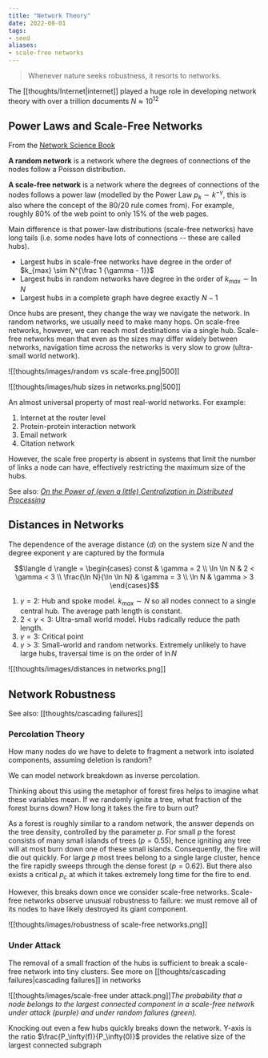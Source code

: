 ```yaml
---
title: "Network Theory"
date: 2022-08-01
tags:
- seed
aliases:
- scale-free networks
---
```


> Whenever nature seeks robustness, it resorts to networks.

The [[thoughts/Internet|internet]] played a huge role in developing network theory with over a trillion documents $N \approx 10^{12}$

## Power Laws and Scale-Free Networks
From the [Network Science Book](http://networksciencebook.com/chapter/4#hubs)

**A random network** is a network where the degrees of connections of the nodes follow a Poisson distribution.

**A scale-free network** is a network where the degrees of connections of the nodes follows a power law (modelled by the Power Law $p_k \sim k^{-\gamma}$, this is also where the concept of the 80/20 rule comes from). For example, roughly 80% of the web point to only 15% of the web pages.

Main difference is that power-law distributions (scale-free networks) have long tails (i.e. some nodes have lots of connections -- these are called hubs).

- Largest hubs in scale-free networks have degree in the order of $k_{max} \sim N^{\frac 1 {\gamma - 1}}$
- Largest hubs in random networks have degree in the order of $k_{max} \sim \ln N$
- Largest hubs in a complete graph have degree exactly $N - 1$

Once hubs are present, they change the way we navigate the network. In random networks, we usually need to make many hops. On scale-free networks, however, we can reach most destinations via a single hub. Scale-free networks mean that even as the sizes may differ widely between networks, navigation time across the networks is very slow to grow (ultra-small world network).


![[thoughts/images/random vs scale-free.png|500]]

![[thoughts/images/hub sizes in networks.png|500]]

An almost universal property of most real-world networks. For example:
1.  Internet at the router level
2.  Protein-protein interaction network
3.  Email network
4.  Citation network

However, the scale free property is absent in systems that limit the number of links a node can have, effectively restricting the maximum size of the hubs.

See also: *[On the Power of (even a little) Centralization in Distributed Processing](https://storage.googleapis.com/zt-web-large-files/2011__A_Little_Centralization__Tsitsiklis_Xu.pdf)*

## Distances in Networks
The dependence of the average distance $\langle d \rangle$ on the system size $N$ and the degree exponent $\gamma$ are captured by the formula

$$\langle d \rangle = \begin{cases}
	const & \gamma = 2 \\
	\ln \ln N & 2 < \gamma < 3 \\
	\frac{\ln N}{\ln \ln N} & \gamma = 3 \\
	\ln N & \gamma > 3
\end{cases}$$

1. $\gamma = 2$: Hub and spoke model. $k_{max} \sim N$ so all nodes connect to a single central hub. The average path length is constant.
2. $2 < \gamma < 3$: Ultra-small world model. Hubs radically reduce the path length.
3. $\gamma = 3$: Critical point
4. $\gamma > 3$: Small-world and random networks. Extremely unlikely to have large hubs, traversal time is on the order of $\ln N$

![[thoughts/images/distances in networks.png]]

## Network Robustness
See also: [[thoughts/cascading failures]]

### Percolation Theory
How many nodes do we have to delete to fragment a network into isolated components, assuming deletion is random?

We can model network breakdown as inverse percolation.

Thinking about this using the metaphor of forest fires helps to imagine what these variables mean. If we randomly ignite a tree, what fraction of the forest burns down? How long it takes the fire to burn out?

As a forest is roughly similar to a random network, the answer depends on the tree density, controlled by the parameter $p$. For small $p$ the forest consists of many small islands of trees ($p = 0.55$), hence igniting any tree will at most burn down one of these small islands. Consequently, the fire will die out quickly. For large $p$ most trees belong to a single large cluster, hence the fire rapidly sweeps through the dense forest ($p = 0.62$). But there also exists a critical $p_c$ at which it takes extremely long time for the fire to end.

However, this breaks down once we consider scale-free networks. Scale-free networks observe unusual robustness to failure: we must remove all of its nodes to have likely destroyed its giant component.

![[thoughts/images/robustness of scale-free networks.png]]

### Under Attack
The removal of a small fraction of the hubs is sufficient to break a scale-free network into tiny clusters. See more on [[thoughts/cascading failures|cascading failures]] in networks

![[thoughts/images/scale-free under attack.png]]*The probability that a node belongs to the largest connected component in a scale-free network under attack (purple) and under random failures (green).*

Knocking out even a few hubs quickly breaks down the network. Y-axis is the ratio $\frac{P_\infty(f)}{P_\infty(0)}$ provides the relative size of the largest connected subgraph